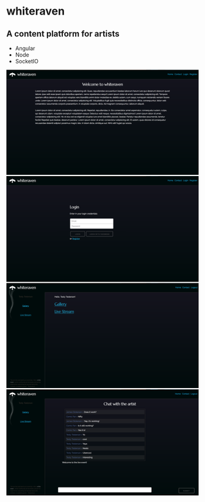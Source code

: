 # whiteraven
## A content platform for artists

* Angular
* Node
* SocketIO

![frontpage][front_page]
![login][login]
![logged_in][logged_in]
![chat][chat]

[front_page]: https://github.com/jamesalexanderdickerson/whiteraven/blob/master/front_page.png "Front Page"

[login]: https://github.com/jamesalexanderdickerson/whiteraven/blob/master/login.png "Login"

[logged_in]: https://github.com/jamesalexanderdickerson/whiteraven/blob/master/logged_in.png "Logged In"

[chat]: https://github.com/jamesalexanderdickerson/whiteraven/blob/master/chat.png "Chat"
